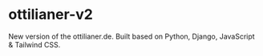 # ottilianer-v2
New version of the ottilianer.de. Built based on Python, Django, JavaScript &amp; Tailwind CSS.
